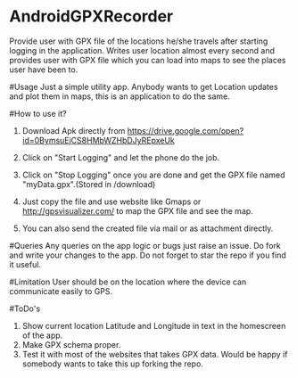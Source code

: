 # AndroidGPXRecorder
Provide user with GPX file of the locations he/she travels after starting logging in the application. Writes user location almost every second and provides user with GPX file which you can load into maps to see the places user have been to.

#Usage
Just a simple utility app. Anybody wants to get Location updates and plot them in maps, this is an application to do the same.

#How to use it?
1) Download Apk directly from https://drive.google.com/open?id=0BymsuEjCS8HMbWZHbDJyREpxeUk

2) Click on "Start Logging" and let the phone do the job.

3) Click on "Stop Logging" once you are done and get the GPX file named "myData.gpx".(Stored in /download)

4) Just copy the file and use website like Gmaps or http://gpsvisualizer.com/ to map the GPX file and see the map.

5) You can also send the created file via mail or as attachment directly.

#Queries
Any queries on the app logic or bugs just raise an issue. Do fork and write your changes to the app. 
Do not forget to star the repo if you find it useful.

#Limitation
User should be on the location where the device can communicate easily to GPS.

#ToDo's
1) Show current location Latitude and Longitude in text in the homescreen of the app.
2) Make GPX schema proper.
3) Test it with most of the websites that takes GPX data.
Would be happy if somebody wants to take this up forking the repo.

